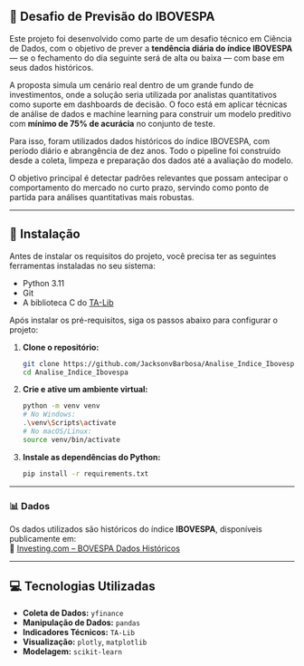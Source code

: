 ## 🧠 Desafio de Previsão do IBOVESPA

Este projeto foi desenvolvido como parte de um desafio técnico em Ciência de Dados, com o objetivo de prever a **tendência diária do índice IBOVESPA** — se o fechamento do dia seguinte será de alta ou baixa — com base em seus dados históricos.

A proposta simula um cenário real dentro de um grande fundo de investimentos, onde a solução seria utilizada por analistas quantitativos como suporte em dashboards de decisão. O foco está em aplicar técnicas de análise de dados e machine learning para construir um modelo preditivo com **mínimo de 75% de acurácia** no conjunto de teste.

Para isso, foram utilizados dados históricos do índice IBOVESPA, com período diário e abrangência de dez anos. Todo o pipeline foi construído desde a coleta, limpeza e preparação dos dados até a avaliação do modelo.

O objetivo principal é detectar padrões relevantes que possam antecipar o comportamento do mercado no curto prazo, servindo como ponto de partida para análises quantitativas mais robustas.

---

## 🚀 **Instalação**

Antes de instalar os requisitos do projeto, você precisa ter as seguintes ferramentas instaladas no seu sistema:

* Python 3.11
* Git
* A biblioteca C do [TA-Lib](https://github.com/TA-Lib/ta-lib-python)

Após instalar os pré-requisitos, siga os passos abaixo para configurar o projeto:

1.  **Clone o repositório:**

    ```bash
    git clone https://github.com/JacksonvBarbosa/Analise_Indice_Ibovespa/tree/main
    cd Analise_Indice_Ibovespa
    ```

2.  **Crie e ative um ambiente virtual:**

    ```bash
    python -m venv venv
    # No Windows:
    .\venv\Scripts\activate
    # No macOS/Linux:
    source venv/bin/activate
    ```

3.  **Instale as dependências do Python:**

    ```bash
    pip install -r requirements.txt
    ```

---

### 📊 **Dados**

Os dados utilizados são históricos do índice **IBOVESPA**, disponíveis publicamente em:  
🔗 [Investing.com – BOVESPA Dados Históricos](https://br.investing.com/indices/bovespa-historical-data)

---

## 💻 **Tecnologias Utilizadas**

* **Coleta de Dados:** `yfinance`
* **Manipulação de Dados:** `pandas`
* **Indicadores Técnicos:** `TA-Lib`
* **Visualização:** `plotly`, `matplotlib`
* **Modelagem:** `scikit-learn`
